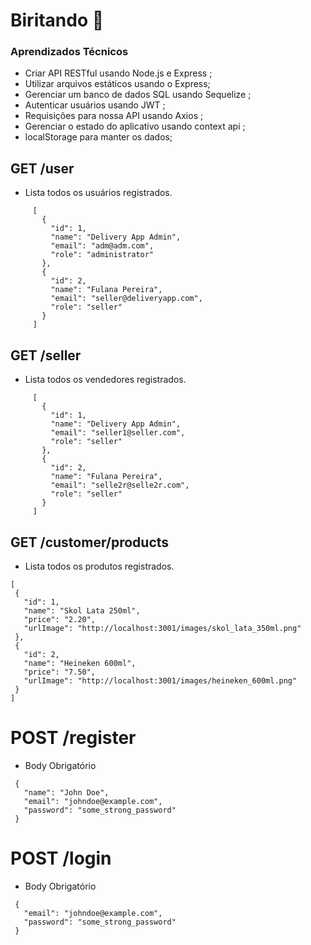 # Biritando 🍺

### Aprendizados Técnicos

 - Criar API RESTful usando Node.js e Express ;
 - Utilizar arquivos estáticos usando o Express;
 - Gerenciar um banco de dados SQL usando Sequelize ;
 - Autenticar usuários usando JWT ;
 - Requisições para nossa API usando Axios ;
 - Gerenciar o estado do aplicativo usando context api ;
 - localStorage para manter os dados;

 ## GET <b>/user</b>
  - Lista todos os usuários registrados.
   ```
        [
          {
            "id": 1,
            "name": "Delivery App Admin",
            "email": "adm@adm.com",
            "role": "administrator"
          },
          {
            "id": 2,
            "name": "Fulana Pereira",
            "email": "seller@deliveryapp.com",
            "role": "seller"
          }
        ]
   ```
   
   
   ## GET <b>/seller</b>
  - Lista todos os vendedores registrados.
   ```
        [
          {
            "id": 1,
            "name": "Delivery App Admin",
            "email": "seller1@seller.com",
            "role": "seller"
          },
          {
            "id": 2,
            "name": "Fulana Pereira",
            "email": "selle2r@selle2r.com",
            "role": "seller"
          }
        ]
   ```
   
   ## GET <b>/customer/products</b>
  - Lista todos os produtos registrados.
   ```
  [     
    {
      "id": 1,
      "name": "Skol Lata 250ml",
      "price": "2.20",
      "urlImage": "http://localhost:3001/images/skol_lata_350ml.png"
    },
    {
      "id": 2,
      "name": "Heineken 600ml",
      "price": "7.50",
      "urlImage": "http://localhost:3001/images/heineken_600ml.png"
    }
  ]
   ```
   
   
   # POST <b>/register</b>
   - Body Obrigatório
   ```
    {
      "name": "John Doe",
      "email": "johndoe@example.com",
      "password": "some_strong_password"
    }
   
   ```
   
   # POST <b>/login</b>
   - Body Obrigatório
   ```
    {
      "email": "johndoe@example.com",
      "password": "some_strong_password"
    }
   
   ```
   
